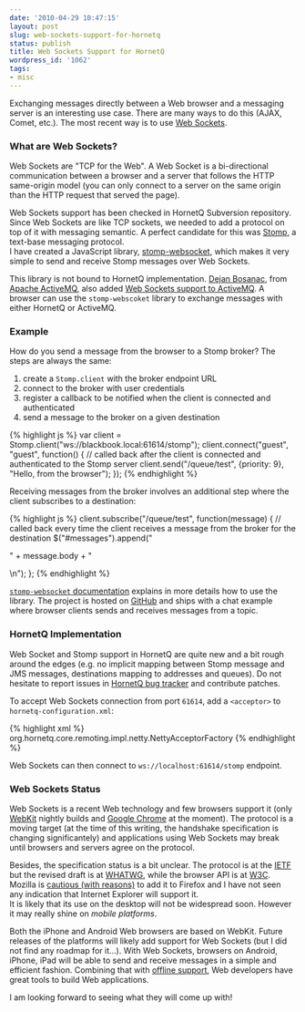 ```yaml
---
date: '2010-04-29 10:47:15'
layout: post
slug: web-sockets-support-for-hornetq
status: publish
title: Web Sockets Support for HornetQ
wordpress_id: '1062'
tags:
- misc
---
```


Exchanging messages directly between a Web browser and a messaging server is an interesting use case. There are many ways to do this (AJAX, Comet, etc.). The most recent way is to use [Web Sockets][ws].

### What are Web Sockets? ###

Web Sockets are "TCP for the Web". A Web Socket is a bi-directional communication between a browser and a server that follows the HTTP same-origin model (you can only connect to a server on the same origin than the HTTP request that served the page).

Web Sockets support has been checked in HornetQ Subversion repository.
Since Web Sockets are like TCP sockets, we needed to add a protocol on top of it with messaging semantic. A perfect candidate for this was [Stomp][stomp], a text-base messaging protocol.  
I have created a JavaScript library, [stomp-websocket][stomp-websocket], which makes it very simple to send and receive Stomp messages over Web Sockets. 

This library is not bound to HornetQ implementation. [Dejan Bosanac][dejan], from [Apache ActiveMQ][activemq], also added [Web Sockets support to ActiveMQ][activemq-ws]. A browser can use the `stomp-webscoket` library to exchange messages with either HornetQ or ActiveMQ.

### Example ###

How do you send a message from the browser to a Stomp broker? The steps are always the same:

1. create a `Stomp.client` with the broker endpoint URL
2. connect to the broker with user credentials
3. register a callback to be notified when the client is connected and authenticated
4. send a message to the broker on a given destination

{% highlight js %}
    var client = Stomp.client("ws://blackbook.local:61614/stomp");
    client.connect("guest", "guest", function() {
       // called back after the client is connected and authenticated to the Stomp server
       client.send("/queue/test", {priority: 9}, "Hello, from the browser");
    });
{% endhighlight %}    

Receiving messages from the broker involves an additional step where the client subscribes to a destination:

{% highlight js %}
    client.subscribe("/queue/test", function(message)
    {
      // called back every time the client receives a message from the broker for the destination
      $("#messages").append("<p>" + message.body + "</p>\n");
    };
{% endhighlight %}
    
[`stomp-websocket` documentation][stomp-websocket] explains in more details how to use the library. The project is hosted on [GitHub][github] and ships with a chat example where browser clients sends and receives messages from a topic.


### HornetQ Implementation ###

Web Socket and Stomp support in HornetQ are quite new and a bit rough around the edges (e.g. no implicit mapping between Stomp message and JMS messages, destinations mapping to addresses and queues). Do not hesitate to report issues in [HornetQ bug tracker][hornetq-jira] and contribute patches.

To accept Web Sockets connection from port `61614`, add a `<acceptor>` to `hornetq-configuration.xml`:

{% highlight xml %}
    <acceptor name="stomp-ws-acceptor">
       <factory-class>org.hornetq.core.remoting.impl.netty.NettyAcceptorFactory</factory-class>
       <param value="stomp_ws" key="protocol"></param>
       <param value="61614" key="port"></param>
    </acceptor>
{% endhighlight %}    

Web Sockets can then connect to `ws://localhost:61614/stomp` endpoint.

### Web Sockets Status ###

Web Sockets is a recent Web technology and few browsers support it (only [WebKit][webkit] nightly builds and [Google Chrome][chrome] at the moment).
The protocol is a moving target (at the time of this writing, the handshake specification is changing significantely) and applications using Web Sockets may break until browsers and servers agree on the protocol.

Besides, the specification status is a bit unclear. The protocol is at the [IETF][ietf] but the revised draft is at [WHATWG][whatwg], while the browser API is at [W3C][w3c]. Mozilla is [cautious (with reasons)][firefox] to add it to Firefox and I have not seen any indication that Internet Explorer will support it.  
It is likely that its use on the desktop will not be widespread soon. However it may really shine on _mobile platforms_.

Both the iPhone and Android Web browsers are based on WebKit. Future releases of the platforms will likely add
support for Web Sockets (but I did not find any roadmap for it...).
 With Web Sockets, browsers on Android, iPhone, iPad will be able to send and receive messages in a simple and efficient fashion. Combining that with [offline support][offline], Web developers have great tools to build Web applications.

I am looking forward to seeing what they will come up with!


 
[ws]: http://dev.w3.org/html5/websockets/
[netty]: http://jboss.org/netty
[hornetq]: http://jboss.org/hornetq/
[stomp-websocket]: http://jmesnil.net/stomp-websocket/doc
[activemq]: http://activemq.apache.org/
[activemq-ws]: http://www.nighttale.net/activemq/activemq-54-stomp-over-web-sockets.html
[dejan]: http://www.nighttale.net/
[stomp]: http://activemq.apache.org/stomp/stomp10/specification.html 
[ws-blog]: http://blog.new-bamboo.co.uk/2010/2/10/json-event-based-convention-websockets
[firefox]: http://hacks.mozilla.org/2010/04/websockets-in-firefox/
[hornetq-jira]: https://jira.jboss.org/jira/browse/HORNETQ
[github]: http://github.com/jmesnil/stomp-websocket
[webkit]: http://webkit.org/
[chrome]: http://www.google.com/chrome
[w3c]: http://dev.w3.org/html5/websockets/
[ietf]: http://tools.ietf.org/html/draft-hixie-thewebsocketprotocol-75
[whatwg]: http://www.whatwg.org/specs/web-socket-protocol/
[offline]: http://diveintohtml5.org/offline.html

